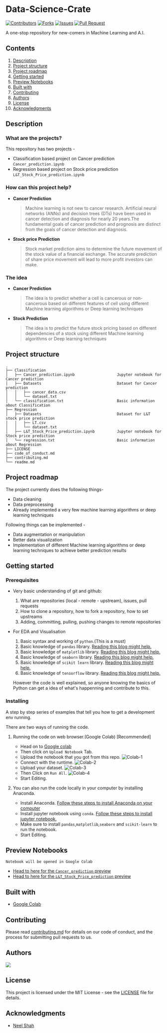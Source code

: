 # Data-Science-Crate


[![Contributors](https://img.shields.io/github/contributors/dsckgec/learn-machine-learn.svg)](https://github.com/dsckgec/learn-machine-learn/graphs/contributors) [![Forks](https://img.shields.io/github/forks/dsckgec/learn-machine-learn.svg)](https://github.com/dsckgec/learn-machine-learn/network/members) [![Issues](https://img.shields.io/github/issues/dsckgec/learn-machine-learn.svg)](https://github.com/dsckgec/learn-machine-learn/issues) [![Pull Request](https://img.shields.io/github/issues-pr-closed-raw/neelshah2409)](https://github.com/neelshah2409/pulls)


A one-stop repository for new-comers in Machine Learning and A.I.

## Contents

1. [Description](#description)
1. [Project structure](#project-structure)
1. [Project roadmap](#project-roadmap)
1. [Getting started](#getting-started)
1. [Preview Notebooks](#preview-notebooks)
1. [Built with](#built-with)
1. [Contributing](#contributing)
1. [Authors](#authors)
1. [License](#license)
1. [Acknowledgments](#acknowledgments)

## Description

### What are the projects?
This repository has two projects -
  * Classification based project on Cancer prediction `Cancer_prediction.ipynb`
  * Regression based project on Stock price prediction `L&T_Stock_Price_prediction.ipynb`

### How can this project help?
 * **Cancer Prediction**
    > Machine learning is not new to cancer research. Artificial neural networks (ANNs) and decision trees (DTs) have been used in cancer detection and diagnosis for nearly 20 years.The fundamental goals of cancer prediction and prognosis are distinct from the goals of cancer detection and diagnosis.
 * **Stock price Prediction**
    > Stock market prediction aims to determine the future movement of the stock value of a financial exchange. The accurate prediction of share price movement will lead to more profit investors can make.
### The idea
 * **Cancer Prediction**
    > The idea is to predict whether a cell is cancerous or non-cancerous based on different features of cell using different Machine learning algorithms or Deep learning techniques
 * **Stock Prediction**
    > The idea is to predict the future stock pricing based on different dependencies of a stock using different Machine learning algorithms or Deep learning techniques 
## Project structure
```
.
├── Classification
│   ├── Cancer_prediction.ipynb                   Jupyter notebook for Cancer prediction
│   ├── Datasets                                  Dataset for Cancer prediction
│   │   ├── cancer_data.csv
│   │   └── dataset.txt
│   └── classification.txt                        Basic information about Classification
├── Regression
│   ├── Datasets                                  Dataset for L&T stock price prediction
│   │   ├── LT.csv
│   │   └── dataset.txt
│   ├── L&T_Stock_Price_prediction.ipynb          Jupyter notebook for Stock price prediction
│   └── regression.txt                            Basic information about Regression
├── LICENSE
├── code_of_conduct.md
├── contributing.md
└── readme.md
```
## Project roadmap

The project currently does the following things-

  * Data cleaning
  * Data preprocessing
  * Already implemented a very few machine learning algorithms or deep learning techniques
  
Following things can be implemented -

  * Data augmentation or manipulation
  * Better data visualization
  * Implementation of different Machine learning algorithms or deep learning techniques to achieve better prediction results
 
## Getting started


### Prerequisites
- Very basic understanding of git and github:

    1.  What are repositories (local - remote - upstream), issues, pull requests
    2.   How to clone a repository, how to fork a repository, how to set upstreams
    3.   Adding, committing, pulling, pushing changes to remote repositories

- For EDA and Visualisation
 
    1. Basic syntax and working of ```python```.(This is a must)
    2. Basic knowledge of ```pandas``` library. [Reading this blog might help.](https://www.dataquest.io/blog/pandas-python-tutorial/)
    3. Basic knowledge of ```matplotlib``` library. [Reading this blog might help.](https://blog.quantinsti.com/python-matplotlib-tutorial/)
    4. Basic knowledge of ```seaborn``` library. [Reading this blog might help.](https://www.mygreatlearning.com/blog/seaborn-tutorial/)
    5. Basic knowledge of ```scikit learn``` library. [Reading this blog might help.](https://www.dataquest.io/blog/sci-kit-learn-tutorial/)
    6. Basic knowledge of ```tensorflow``` library. [Reading this blog might help.](https://www.tensorflow.org/overview)

  However the code is well explained, so anyone knowing the basics of Python can get a idea of what's happenning and contribute to this.

### Installing

A step by step series of examples that tell you how to get a development env running.


There are two ways of running the code.
  1. Running the code on web browser.(Google Colab) [Recommended]
      - Head on to [Google colab](https://colab.research.google.com/)
      - Then click on ```Upload Notebook``` Tab.
      - Upload the notebook that you got from this repo.
        ![Colab-1](https://res.cloudinary.com/codehackerone/image/upload/v1618463907/ML/colab-2_c14swf.png)
      - Connect with the runtime.
        ![Colab-2](https://res.cloudinary.com/codehackerone/image/upload/v1618464955/ML/Colab-3_da822c.png)
      - Upload your dataset.
        ![Colab-3](https://res.cloudinary.com/codehackerone/image/upload/v1618464958/ML/Colab-04_sxfyjx.png)
      - Then Click on ```Run All```.
        ![Colab-4](https://res.cloudinary.com/codehackerone/image/upload/v1618465413/ML/colab-5_i92bzp.png)
      - Start Editing.

  2. You can also run the code locally in your computer by installing Anaconda.
      - Install Anaconda. [Follow these steps to install Anaconda on your computer](https://www.edureka.co/blog/python-anaconda-tutorial/#:~:text=on%20our%20systems.-,Installation%20And%20Setup,the%20instructions%20in%20the%20setup.)
      - Install jupyter notebook using ```conda```. [Follow these steps to install jupyter notebook.](https://test-jupyter.readthedocs.io/en/latest/install.html)
      - Make sure to install ```pandas```,```matplotlib```,```seaborn``` and ```scikit-learn``` to run the notebook.
      - Start Editing.
    
## Preview Notebooks
  `Notebook will be opened in Google Colab`
- [Head to here for the `Cancer_prediction` preview](https://colab.research.google.com/drive/1__PCTBBQ5l07YW56s_5cV0RbcmI3Ch99?usp=sharing)
- [Head to here for the `L&T_Stock_Price_prediction` preview](https://colab.research.google.com/drive/1HYEpZ8_t4E-zKokbEyi_egvABJaWeL_G?usp=sharing)

## Built with

- [Google Colab](https://colab.research.google.com)

## Contributing

Please read [contributing.md](contributing.md) for details on our code of conduct, and the process for submitting pull requests to us.

## Authors

<a href="https://github.com/neelshah2409/graphs/contributors">
  <img src="https://contrib.rocks/image?repo=neelshah2409/Data-Science-Crate" />
</a>

## License

This project is licensed under the MIT License - see the [LICENSE](LICENSE) file for details.

## Acknowledgments

- [Neel Shah](https://github.com/neelshah2409)
